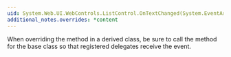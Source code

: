 ```yaml
---
uid: System.Web.UI.WebControls.ListControl.OnTextChanged(System.EventArgs)
additional_notes.overrides: *content
---
```


<p>When overriding the <xref href="System.Web.UI.WebControls.ListControl.OnTextChanged(System.EventArgs)"></xref> method in a derived class, be sure to call the <xref href="System.Web.UI.WebControls.ListControl.OnTextChanged(System.EventArgs)"></xref> method for the base class so that registered delegates receive the event.</p>


